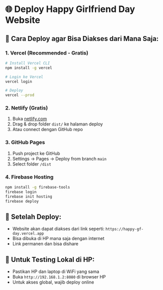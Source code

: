 # 🌐 Deploy Happy Girlfriend Day Website

## 🚀 Cara Deploy agar Bisa Diakses dari Mana Saja:

### **1. Vercel (Recommended - Gratis)**
```bash
# Install Vercel CLI
npm install -g vercel

# Login ke Vercel
vercel login

# Deploy
vercel --prod
```

### **2. Netlify (Gratis)**
1. Buka [netlify.com](https://netlify.com)
2. Drag & drop folder `dist/` ke halaman deploy
3. Atau connect dengan GitHub repo

### **3. GitHub Pages**
1. Push project ke GitHub
2. Settings → Pages → Deploy from branch `main`
3. Select folder `/dist`

### **4. Firebase Hosting**
```bash
npm install -g firebase-tools
firebase login
firebase init hosting
firebase deploy
```

## 🔗 Setelah Deploy:
- Website akan dapat diakses dari link seperti: `https://happy-gf-day.vercel.app`
- Bisa dibuka di HP mana saja dengan internet
- Link permanen dan bisa dishare

## 📱 Untuk Testing Lokal di HP:
- Pastikan HP dan laptop di WiFi yang sama
- Buka `http://192.168.1.2:8080` di browser HP
- Untuk akses global, wajib deploy online
